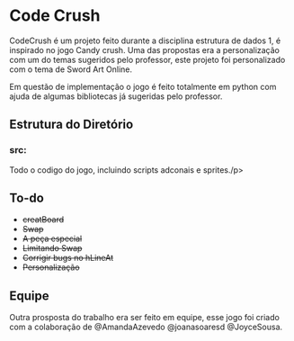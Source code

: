 <h1>Code Crush</h1>

<p>CodeCrush é um projeto feito durante a disciplina estrutura de dados 1, é inspirado no jogo Candy crush. Uma das propostas era a personalização com um do temas sugeridos pelo professor, este projeto foi personalizado com o tema de Sword Art Online.</p>
<p> Em questão de implementação o jogo é feito totalmente em python com ajuda de algumas bibliotecas já sugeridas pelo professor.</p>
<h2>Estrutura do Diretório</h2>
<h3>src:</h3>
<p>Todo o codigo do jogo, incluindo scripts adconais e sprites./p>
<h2>To-do</h2>
<ul>
  <li><del>creatBoard</del></li>
  <li><del>Swap</del></li>
  <li><del>A peça especial</del></li>
  <li><del>Limitando Swap</del></li>
  <li><del>Corrigir bugs no hLineAt</del></li>
  <li><del>Personalização</del></li>
</ul>

<h2>Equipe</h2>
<p> Outra prosposta do trabalho era ser feito em equipe, esse jogo foi criado com a colaboração de @AmandaAzevedo @joanasoaresd @JoyceSousa.</p>

